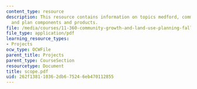 ```yaml
---
content_type: resource
description: This resource contains information on topics medford, community growth
  and plan components and products.
file: /media/courses/11-360-community-growth-and-land-use-planning-fall-2006/262f138110362db675246eb470112855_scope.pdf
file_type: application/pdf
learning_resource_types:
- Projects
ocw_type: OCWFile
parent_title: Projects
parent_type: CourseSection
resourcetype: Document
title: scope.pdf
uid: 262f1381-1036-2db6-7524-6eb470112855
---
```

